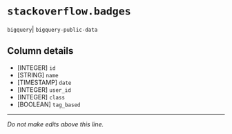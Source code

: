 # `stackoverflow.badges`
`bigquery`| `bigquery-public-data`

## Column details
* [INTEGER]   `id`
* [STRING]    `name`
* [TIMESTAMP] `date`
* [INTEGER]   `user_id`
* [INTEGER]   `class`
* [BOOLEAN]   `tag_based`

-------------------------------------------------------------------------------
*Do not make edits above this line.*
